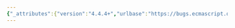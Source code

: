 ```yaml
---
{"_attributes":{"version":"4.4.4+","urlbase":"https://bugs.ecmascript.org/","maintainer":"dherman@mozilla.com"},"bug":{"bug_id":3931,"creation_ts":"2015-02-14 09:46:00 -0800","short_desc":"12.2.5.9 PropertyDefinitionEvaluation: Don't set [[HomeObject]]","delta_ts":"2015-02-19 19:11:08 -0800","product":"Draft for 6th Edition","component":"technical issue","version":"Rev 33: February 12, 2015 Draft","rep_platform":"All","op_sys":"All","bug_status":"RESOLVED","resolution":"FIXED","priority":"Normal","bug_severity":"normal","everconfirmed":true,"reporter":{"uid":"andrebargull","name":"André Bargull"},"assigned_to":{"uid":"allen","name":"Allen Wirfs-Brock"},"long_desc":[{"commentid":12668,"comment_count":0,"who":{"uid":"andrebargull","name":"André Bargull"},"bug_when":"2015-02-14 09:46:49 -0800","thetext":"12.2.5.9 Runtime Semantics: PropertyDefinitionEvaluation\n\nPropertyDefinition : PropertyName : AssignmentExpression\n\nSteps 6.a-d can be removed now that `SuperProperty` is no longer valid in FunctionExpression and GeneratorExpression."},{"commentid":12669,"comment_count":1,"who":{"uid":"andrebargull","name":"André Bargull"},"bug_when":"2015-02-14 09:48:22 -0800","thetext":"Also applies to the corresponding steps in \"B.3.1 __proto__ Property Names in Object Initializers\"."},{"commentid":12673,"comment_count":2,"who":{"uid":"allen","name":"Allen Wirfs-Brock"},"bug_when":"2015-02-14 11:15:03 -0800","thetext":"fixed in rev34 editor's draft"},{"commentid":13137,"comment_count":3,"who":{"uid":"allen","name":"Allen Wirfs-Brock"},"bug_when":"2015-02-19 19:11:08 -0800","thetext":"fixed in rev34"}]}}
---
```

